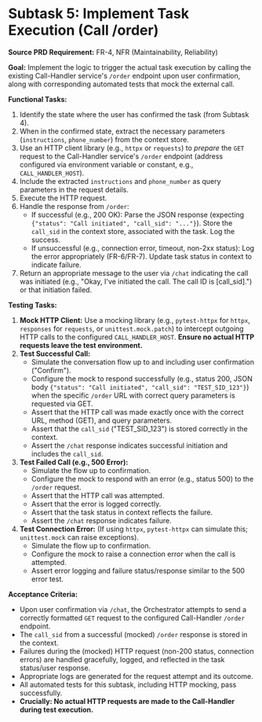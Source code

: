 # Subtask 5: Implement Task Execution (Call /order)

**Source PRD Requirement:** FR-4, NFR (Maintainability, Reliability)

**Goal:** Implement the logic to trigger the actual task execution by calling the existing Call-Handler service's `/order` endpoint upon user confirmation, along with corresponding automated tests that mock the external call.

**Functional Tasks:**
1.  Identify the state where the user has confirmed the task (from Subtask 4).
2.  When in the confirmed state, extract the necessary parameters (`instructions`, `phone_number`) from the context store.
3.  Use an HTTP client library (e.g., `httpx` or `requests`) to *prepare* the `GET` request to the Call-Handler service's `/order` endpoint (address configured via environment variable or constant, e.g., `CALL_HANDLER_HOST`).
4.  Include the extracted `instructions` and `phone_number` as query parameters in the request details.
5.  Execute the HTTP request.
6.  Handle the response from `/order`:
    *   If successful (e.g., 200 OK): Parse the JSON response (expecting `{"status": "Call initiated", "call_sid": "..."}`). Store the `call_sid` in the context store, associated with the task. Log the success.
    *   If unsuccessful (e.g., connection error, timeout, non-2xx status): Log the error appropriately (FR-6/FR-7). Update task status in context to indicate failure.
7.  Return an appropriate message to the user via `/chat` indicating the call was initiated (e.g., "Okay, I've initiated the call. The call ID is [call_sid].") or that initiation failed.

**Testing Tasks:**
1.  **Mock HTTP Client:** Use a mocking library (e.g., `pytest-httpx` for `httpx`, `responses` for `requests`, or `unittest.mock.patch`) to intercept outgoing HTTP calls to the configured `CALL_HANDLER_HOST`. **Ensure no actual HTTP requests leave the test environment.**
2.  **Test Successful Call:**
    *   Simulate the conversation flow up to and including user confirmation ("Confirm").
    *   Configure the mock to respond successfully (e.g., status 200, JSON body `{"status": "Call initiated", "call_sid": "TEST_SID_123"}`) when the specific `/order` URL with correct query parameters is requested via GET.
    *   Assert that the HTTP call was made exactly once with the correct URL, method (GET), and query parameters.
    *   Assert that the `call_sid` ("TEST_SID_123") is stored correctly in the context.
    *   Assert the `/chat` response indicates successful initiation and includes the `call_sid`.
3.  **Test Failed Call (e.g., 500 Error):**
    *   Simulate the flow up to confirmation.
    *   Configure the mock to respond with an error (e.g., status 500) to the `/order` request.
    *   Assert that the HTTP call was attempted.
    *   Assert that the error is logged correctly.
    *   Assert that the task status in context reflects the failure.
    *   Assert the `/chat` response indicates failure.
4.  **Test Connection Error:** (If using `httpx`, `pytest-httpx` can simulate this; `unittest.mock` can raise exceptions).
    *   Simulate the flow up to confirmation.
    *   Configure the mock to raise a connection error when the call is attempted.
    *   Assert error logging and failure status/response similar to the 500 error test.

**Acceptance Criteria:**
*   Upon user confirmation via `/chat`, the Orchestrator attempts to send a correctly formatted `GET` request to the configured Call-Handler `/order` endpoint.
*   The `call_sid` from a successful (mocked) `/order` response is stored in the context.
*   Failures during the (mocked) HTTP request (non-200 status, connection errors) are handled gracefully, logged, and reflected in the task status/user response.
*   Appropriate logs are generated for the request attempt and its outcome.
*   All automated tests for this subtask, including HTTP mocking, pass successfully.
*   **Crucially: No actual HTTP requests are made to the Call-Handler during test execution.**